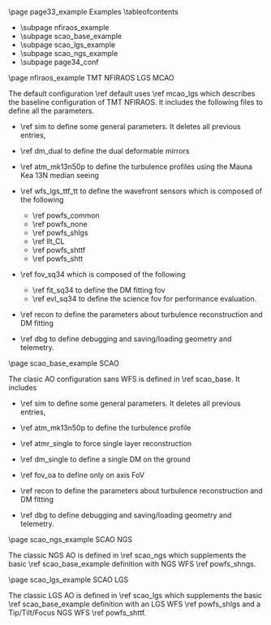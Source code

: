 \page page33_example Examples
\tableofcontents
- \subpage nfiraos_example
- \subpage scao_base_example
- \subpage scao_lgs_example
- \subpage scao_ngs_example
- \subpage page34_conf


\page nfiraos_example TMT NFIRAOS LGS MCAO

The default configuration \ref default uses \ref mcao_lgs which describes the
baseline configuration of TMT NFIRAOS. It includes the following files to
define all the parameters.

- \ref sim to define some general parameters. It deletes all previous entries,

- \ref dm_dual to define the dual deformable mirrors

- \ref atm_mk13n50p to define the turbulence profiles using the Mauna Kea 13N median seeing

- \ref wfs_lgs_ttf_tt to define the wavefront sensors which is composed of the following

    - \ref powfs_common
    - \ref powfs_none
    - \ref powfs_shlgs
    - \ref llt_CL
    - \ref powfs_shttf
    - \ref powfs_shtt

- \ref fov_sq34 which is composed of the following
    - \ref fit_sq34 to define the DM fitting fov
    - \ref evl_sq34 to define the science fov for performance evaluation.

- \ref recon to define the parameters about turbulence reconstruction and DM fitting

- \ref dbg to define debugging and saving/loading geometry and telemetry.


\page scao_base_example SCAO

The clasic AO configuration sans WFS is defined in \ref scao_base. It includes 

- \ref sim to define some general parameters. It deletes all previous entries,

- \ref atm_mk13n50p to define the turbulence profile

- \ref atmr_single to force single layer reconstruction

- \ref dm_single to define a single DM on the ground

- \ref fov_oa to define only on axis FoV

- \ref recon to define the parameters about turbulence reconstruction and DM fitting

- \ref dbg to define debugging and saving/loading geometry and telemetry.

\page scao_ngs_example SCAO NGS

The classic NGS AO is defined in \ref scao_ngs which supplements the basic \ref scao_base_example definition with NGS WFS \ref powfs_shngs. 

\page scao_lgs_example SCAO LGS

The classic LGS AO is defined in \ref scao_lgs which supplements the basic \ref scao_base_example definition with an LGS WFS \ref powfs_shlgs and a Tip/Tilt/Focus NGS WFS \ref powfs_shttf. 



